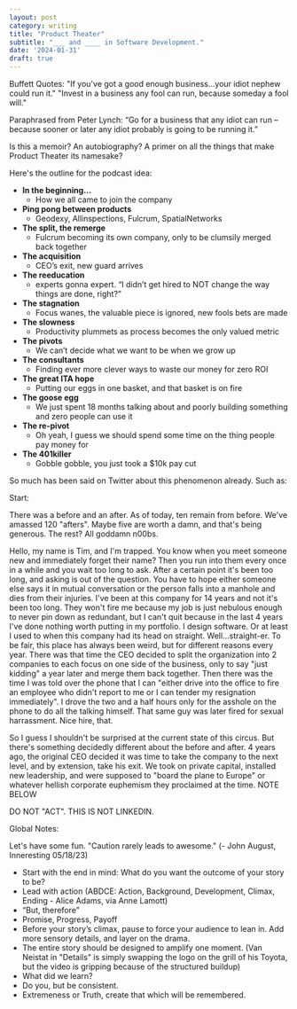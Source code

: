```yaml
---
layout: post
category: writing
title: "Product Theater"
subtitle: "___ and ____ in Software Development."
date: '2024-01-31'
draft: true
---
```


Buffett Quotes:
"If you've got a good enough business...your idiot nephew could run it."
"Invest in a business any fool can run, because someday a fool will."

Paraphrased from Peter Lynch:
“Go for a business that any idiot can run – because sooner or later any idiot probably is going to be running it.”



Is this a memoir? An autobiography? A primer on all the things that make Product Theater its namesake?

Here's the outline for the podcast idea:

- **In the beginning…**
    - How we all came to join the company
- **Ping pong between products**
    - Geodexy, Allinspections, Fulcrum, SpatialNetworks
- **The split, the remerge**
    - Fulcrum becoming its own company, only to be clumsily merged back together
- **The acquisition**
    - CEO’s exit, new guard arrives
- **The reeducation**
    - experts gonna expert. “I didn’t get hired to NOT change the way things are done, right?”
- **The stagnation**
    - Focus wanes, the valuable piece is ignored, new fools bets are made
- **The slowness**
    - Productivity plummets as process becomes the only valued metric
- **The pivots**
    - We can’t decide what we want to be when we grow up
- **The consultants**
    - Finding ever more clever ways to waste our money for zero ROI
- **The great ITA hope**
    - Putting our eggs in one basket, and that basket is on fire
- **The goose egg**
    - We just spent 18 months talking about and poorly building something and zero people can use it
- **The re-pivot**
    - Oh yeah, I guess we should spend some time on the thing people pay money for
- **The 401killer**
    - Gobble gobble, you just took a $10k pay cut

So much has been said on Twitter about this phenomenon already. Such as:

<!-- Note for next time: Tweets go here. Find as many as you can, then start writing. You can always find more later. -->
<!-- Start with a few chapter outline versions? See what they would look like as Memoir vs. Primer - how would they differ? -->


Start:

There was a before and an after. As of today, ten remain from before. We've amassed 120 "afters". Maybe five are worth a damn, and that's being generous. The rest? All goddamn n00bs.

Hello, my name is Tim, and I'm trapped. You know when you meet someone new and immediately forget their name? Then you run into them every once in a while and you wait too long to ask. After a certain point it's been too long, and asking is out of the question. You have to hope either someone else says it in mutual conversation or the person falls into a manhole and dies from their injuries. I've been at this company for 14 years and not it's been too long. They won't fire me because my job is just nebulous enough to never pin down as redundant, but I can't quit because in the last 4 years I've done nothing worth putting in my portfolio. I design software. Or at least I used to when this company had its head on straight. Well...straight-er. To be fair, this place has always been weird, but for different reasons every year. There was that time the CEO decided to split the organization into 2 companies to each focus on one side of the business, only to say "just kidding" a year later and merge them back together. Then there was the time I was told over the phone that I can "either drive into the office to fire an employee who didn't report to me or I can tender my resignation immediately". I drove the two and a half hours only for the asshole on the phone to do all the talking himself. That same guy was later fired for sexual harrassment. Nice hire, that.

So I guess I shouldn't be surprised at the current state of this circus. But there's something decidedly different about the before and after. 4 years ago, the original CEO decided it was time to take the company to the next level, and by extension, take his exit. We took on private capital, installed new leadership, and were supposed to "board the plane to Europe" or whatever hellish corporate euphemism they proclaimed at the time. NOTE BELOW

<!-- Note for next time: I'm not skeptical by nature, but at the allhands where this move was announced, my caution heavily outweighed my optimism. (talk next about what was supposed to happen: injection of HP into the existing machine. Then, how those dreams instantly, yet somehow very slowly evaporated) -->


DO NOT "ACT". THIS IS NOT LINKEDIN.

Global Notes:

Let's have some fun. "Caution rarely leads to awesome." (- John August, Inneresting 05/18/23)

- Start with the end in mind: What do you want the outcome of your story to be?
- Lead with action (ABDCE: Action, Background, Development, Climax, Ending - Alice Adams, via Anne Lamott)
- “But, therefore”
- Promise, Progress, Payoff
- Before your story’s climax, pause to force your audience to lean in. Add more sensory details, and layer on the drama.
- The entire story should be designed to amplify one moment. (Van Neistat in "Details" is simply swapping the logo on the grill of his Toyota, but the video is gripping because of the structured buildup)
- What did we learn?
- Do you, but be consistent.
- Extremeness or Truth, create that which will be remembered.